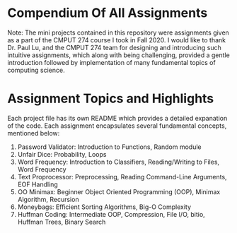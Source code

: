 # Compendium Of All Assignments

Note: The mini projects contained in this repository were assignments given as a part of the CMPUT 274 course I took in Fall 2020.
      I would like to thank Dr. Paul Lu, and the CMPUT 274 team for designing and introducing such intuitive assignments, which along
      with being challenging, provided a gentle introduction followed by implementation of many fundamental topics of computing science.

# Assignment Topics and Highlights

Each project file has its own README which provides a detailed expanation of the code. Each assignment encapsulates several fundamental concepts,
mentioned below:

1. Password Validator: Introduction to Functions, Random module
2. Unfair Dice: Probability, Loops
3. Word Frequency: Introduction to Classifiers, Reading/Writing to Files, Word Frequency 
4. Text Proprocessor: Preprocessing, Reading Command-Line Arguments, EOF Handling
5. OO Minimax: Beginner Object Oriented Programming (OOP), Minimax Algorithm, Recursion
6. Moneybags: Efficient Sorting Algorithms, Big-O Complexity
7. Huffman Coding: Intermediate OOP, Compression, File I/O, bitio, Huffman Trees, Binary Search
